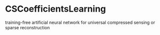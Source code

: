 # CSCoefficientsLearning
training-free artificial neural network for universal compressed sensing or sparse reconstruction
